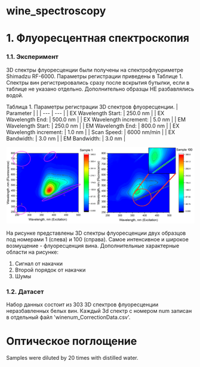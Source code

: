 # wine_spectroscopy

# 1. Флуоресцентная спектроскопия

### 1.1. Эксперимент

3D спектры флуоресценции были получены на спектрофлуориметре Shimadzu RF-6000. Параметры регистрации приведены в Таблице 1.
Спектры вин регистрировались сразу после вскрытия бутылки, если в таблице не указано отдельно. Дополнительно образцы НЕ разбавлялись водой.

Таблица 1. Параметры регистрации 3D спектров флуоресценции.
| Parameter	| |
| --- | --- |
| EX Wavelength Start:	| 250.0 nm |
| EX Wavelength End:	| 500.0 nm |
| EX Wavelength increment:	| 5.0 nm |
| EM Wavelength Start:	| 250.0 nm |
| EM Wavelength End:	| 800.0 nm |
| EX Wavelength increment:	| 1.0 nm |
| Scan Speed:	| 6000 nm/min |	
| EX Bandwidth:	| 3.0 nm |
| EM Bandwidth: |	3.0 nm |

![plot](https://github.com/oesarmanova/wine_spectroscopy/blob/images/Fig_1.png)

На рисунке представлены 3D спектры флуоресценции двух образцов под номерами 1 (слева) и 100 (справа).
Самое интенсивное и широкое возмущение - флуоресценция вина. Дополнительные характерные области на рисунке:
1. Сигнал от накачки
2. Второй порядок от накачки
3. Шумы

### 1.2. Датасет

Набор данных состоит из 303 3D спектров флуоресценции неразбавленных белых вин.
Каждый 3d спектр с номером num записан в отдельный файл 'winenum_CorrectionData.csv'. 

# Оптическое поглощение
Samples were diluted by 20 times with distilled water.
